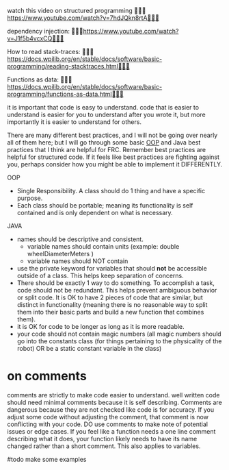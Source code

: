 watch this video on structured programming 🦀🦀🦀https://www.youtube.com/watch?v=7hdJQkn8rtA🦀🦀🦀

dependency injection: 🦀🦀🦀https://www.youtube.com/watch?v=J1f5b4vcxCQ🦀🦀🦀

How to read stack-traces: 🦀🦀🦀https://docs.wpilib.org/en/stable/docs/software/basic-programming/reading-stacktraces.html🦀🦀🦀

Functions as data: 🦀🦀🦀https://docs.wpilib.org/en/stable/docs/software/basic-programming/functions-as-data.html🦀🦀🦀

it is important that code is easy to understand. code that is easier to understand is easier for you to understand after you wrote it, but more importantly it is easier to understand for others. 

There are many different best practices, and I will not be going over nearly all of them here; but I will go through some basic [OOP](OOP.md) and Java best practices that I think are helpful for FRC. Remember best practices are helpful for structured code. If it feels like best practices are fighting against you, perhaps consider how you might be able to implement it DIFFERENTLY.

OOP
- Single Responsibility. A class should do 1 thing and have a specific purpose.
- Each class should be portable; meaning its functionality is self contained and is only dependent on what is necessary.

JAVA
- names should be descriptive and consistent.
	- variable names should contain units (example: double wheelDiameterMeters )
	- variable names should NOT contain 
- use the private keyword for variables that should **not** be accessible outside of a class. This helps keep separation of concerns.
- There should be exactly 1 way to do something. To accomplish a task, code should not be redundant. This helps prevent ambiguous behavior or split code. It is OK to have 2 pieces of code that are similar, but distinct in functionality (meaning there is no reasonable way to split them into their basic parts and build a new function that combines them).
- it is OK for code to be longer as long as it is more readable.
- your code should not contain magic numbers (all magic numbers should go into the constants class (for things pertaining to the physicality of the robot) OR be a static constant variable in the class)

# on comments
comments are strictly to make code easier to understand. well written code should need minimal comments because it is self describing. Comments are dangerous because they are not checked like code is for accuracy. If you adjust some code without adjusting the comment, that comment is now conflicting with your code. DO use comments to make note of potential issues or edge cases. If you feel like a function needs a one line comment describing what it does, your function likely needs to have its name changed rather than a short comment. This also applies to variables.

#todo make some examples